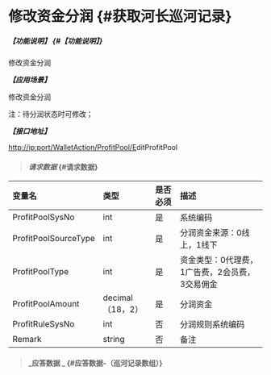 # 修改资金分润 {#获取河长巡河记录}

##### _【功能说明】_ {#【功能说明】}

修改资金分润

_**【应用场景】**_

修改资金分润

注：待分润状态时可修改；

_**【接口地址】**_

[http://ip:port/WalletAction/ProfitPool/E](http://ip:port/HMQuery/PatrolRiver/GetPatrolRivers)ditProfitPool

> #### _请求数据_ {#请求数据}

| 变量名 | 类型 | 是否必须 | 描述 |
| :--- | :--- | :--- | :--- |
| ProfitPoolSysNo | int | 是 | 系统编码 |
| ProfitPoolSourceType | int | 是 | 分润资金来源：0线上，1线下 |
| ProfitPoolType | int | 是 | 资金类型：0代理费，1广告费，2会员费，3交易佣金 |
| ProfitPoolAmount | decimal（18，2） | 是 | 分润资金 |
| ProfitRuleSysNo | int | 否 | 分润规则系统编码 |
| Remark | string | 否 | 备注 |

> #### _应答数据 _ {#应答数据-（巡河记录数组）}



